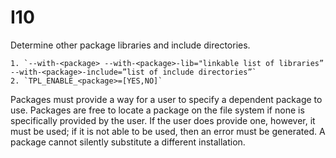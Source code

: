 # I10

Determine other package libraries and include directories.

    1. `--with-<package> --with-<package>-lib="linkable list of libraries” --with-<package>-include=”list of include directories”`
    2. `TPL_ENABLE_<package>=[YES,NO]`

Packages must provide a way for a user to specify a dependent package to use. Packages are free to locate a package on the file system if none is specifically provided by the user. If the user does provide one, however, it must be used; if it is not able to be used, then an error must be generated. A package cannot silently substitute a different installation.

